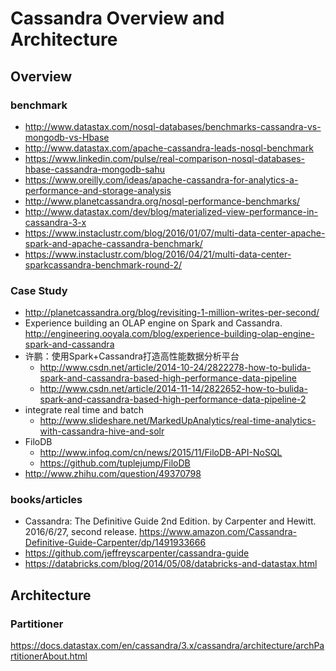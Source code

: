 # Cassandra Overview and Architecture

## Overview
### benchmark

* http://www.datastax.com/nosql-databases/benchmarks-cassandra-vs-mongodb-vs-Hbase
* http://www.datastax.com/apache-cassandra-leads-nosql-benchmark
* https://www.linkedin.com/pulse/real-comparison-nosql-databases-hbase-cassandra-mongodb-sahu
* https://www.oreilly.com/ideas/apache-cassandra-for-analytics-a-performance-and-storage-analysis
* http://www.planetcassandra.org/nosql-performance-benchmarks/
* http://www.datastax.com/dev/blog/materialized-view-performance-in-cassandra-3-x
* https://www.instaclustr.com/blog/2016/01/07/multi-data-center-apache-spark-and-apache-cassandra-benchmark/
* https://www.instaclustr.com/blog/2016/04/21/multi-data-center-sparkcassandra-benchmark-round-2/

### Case Study
* http://planetcassandra.org/blog/revisiting-1-million-writes-per-second/
* Experience building an OLAP engine on Spark and Cassandra. http://engineering.ooyala.com/blog/experience-building-olap-engine-spark-and-cassandra
* 许鹏：使用Spark+Cassandra打造高性能数据分析平台
  * http://www.csdn.net/article/2014-10-24/2822278-how-to-bulida-spark-and-cassandra-based-high-performance-data-pipeline
  * http://www.csdn.net/article/2014-11-14/2822652-how-to-bulida-spark-and-cassandra-based-high-performance-data-pipeline-2
* integrate real time and batch
  * http://www.slideshare.net/MarkedUpAnalytics/real-time-analytics-with-cassandra-hive-and-solr
* FiloDB
  * http://www.infoq.com/cn/news/2015/11/FiloDB-API-NoSQL
  * https://github.com/tuplejump/FiloDB
* http://www.zhihu.com/question/49370798

### books/articles
* Cassandra: The Definitive Guide 2nd Edition. by Carpenter and Hewitt. 2016/6/27, second release. https://www.amazon.com/Cassandra-Definitive-Guide-Carpenter/dp/1491933666
* https://github.com/jeffreyscarpenter/cassandra-guide
* https://databricks.com/blog/2014/05/08/databricks-and-datastax.html


## Architecture

### Partitioner
https://docs.datastax.com/en/cassandra/3.x/cassandra/architecture/archPartitionerAbout.html
